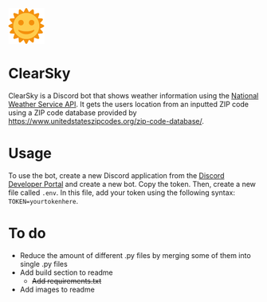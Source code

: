 ![Sun with face emoji](https://raw.githubusercontent.com/twitter/twemoji/master/assets/72x72/1f31e.png)
# ClearSky
ClearSky is a Discord bot that shows weather information using the [National Weather Service API](https://www.weather.gov/documentation/services-web-api). It gets the users location from an inputted ZIP code using a ZIP code database provided by https://www.unitedstateszipcodes.org/zip-code-database/.
# Usage
To use the bot, create a new Discord application from the [Discord Developer Portal](https://discord.com/developersc) and create a new bot. Copy the token. Then, create a new file called `.env`. In this file, add your token using the following syntax: `TOKEN=yourtokenhere`. 
# To do
- Reduce the amount of different .py files by merging some of them into single .py files
- Add build section to readme
  - ~~Add requirements.txt~~
- Add images to readme
